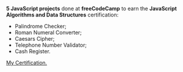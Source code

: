 **5 JavaScript projects** done at **freeCodeCamp** to earn the **JavaScript Algorithms and Data Structures** certification:

- Palindrome Checker;
- Roman Numeral Converter;
- Caesars Cipher;
- Telephone Number Validator;
- Cash Register.

[My Certification.](https://www.freecodecamp.org/certification/frdsofficial/javascript-algorithms-and-data-structures)
